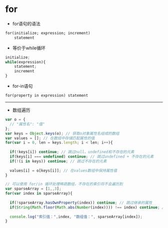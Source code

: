 for
===

- for语句的语法

```markdown
for(initialize; expression; increment)
    statement
```

- 等价于while循环

```javascript
initialize;
while(expression){
    statement;
    increment
}
```

- for-in语句

`for(property in expression) statement`

---

- 数组遍历

```javascript
var o = {
  // "属性名": "值"
};
var keys = Object.keys(o); // 获取o对象属性名组成的数组
var values = []; // 在数组中存储匹配属性的值
for(var i = 0, len = keys.length; i < len; i++){
  
  if(!keys[i]) continue; // 跳过null、undefined和不存在的元素
  if(keys[i] === undefined) continue; // 跳过undefined + 不存在的元素
  if(!(i in keys)) continue; // 跳过不存在的元素
  
  values[i] = o[keys[i]]; // 在values数组中保持属性值
}

// 可以使用 for/in 循环处理稀疏数组，不存在的索引将不会遍历到
var sparseArray = [1,,3];
for(var index in sparseArray){
  
  if(!sparseArray.hasOwnProperty(index)) continue; // 跳过继承的属性
  if(String(Math.floor(Math.abs(Number(index)))) !== index) continue; // 跳过不是非负整数的index
  
  console.log("索引值：",index, "数组值：", sparseArray[index]);
}
```